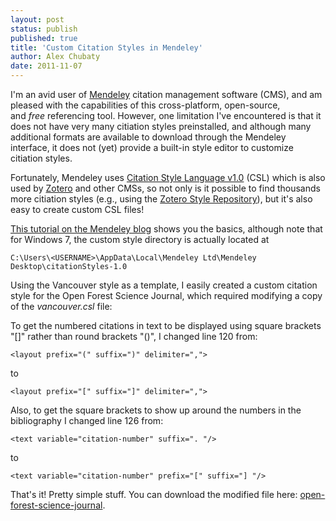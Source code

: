 ```yaml
---
layout: post
status: publish
published: true
title: 'Custom Citation Styles in Mendeley'
author: Alex Chubaty
date: 2011-11-07
---
```


I'm an avid user of <a href="http://www.mendeley.com/">Mendeley</a> citation management software (CMS), and am pleased with the capabilities of this cross-platform, open-source, and *free* referencing tool. However, one limitation I've encountered is that it does not have very many citiation styles preinstalled, and although many additional formats are available to download through the Mendeley interface, it does not (yet) provide a built-in style editor to customize citiation styles.

Fortunately, Mendeley uses [Citation Style Language v1.0](http://citationstyles.org/) (CSL) which is also used by [Zotero](http://www.zotero.org/) and other CMSs, so not only is it possible to find thousands more citiation styles (e.g., using the [Zotero Style Repository](http://www.zotero.org/styles)), but it's also easy to create custom CSL files!

[This tutorial on the Mendeley blog](http://www.mendeley.com/blog/research-tutorials/howto-edit-citation-styles-for-use-in-mendeley/) shows you the basics, although note that for Windows 7, the custom style directory is actually located at

```
C:\Users\<USERNAME>\AppData\Local\Mendeley Ltd\Mendeley Desktop\citationStyles-1.0
```

Using the Vancouver style as a template, I easily created a custom citation style for the Open Forest Science Journal, which required modifying a copy of the *vancouver.csl* file:

To get the numbered citations in text to be displayed using square brackets "[]" rather than round brackets "()", I changed line 120 from:

```
<layout prefix="(" suffix=")" delimiter=",">
```

to

```
<layout prefix="[" suffix="]" delimiter=",">
```

Also, to get the square brackets to show up around the numbers in the bibliography I changed line 126 from:

```
<text variable="citation-number" suffix=". "/>
```

to

```
<text variable="citation-number" prefix="[" suffix="] "/>
```

That's it! Pretty simple stuff. You can download the modified file here: [open-forest-science-journal](/uploads/2011/11/open-forest-science-journal.csl).
